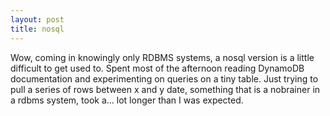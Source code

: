 ```yaml
---
layout: post
title: nosql
---
```


Wow, coming in knowingly only RDBMS systems, a nosql version is a little difficult to get used to. Spent most of the afternoon reading DynamoDB documentation and experimenting on queries on a tiny table. Just trying to pull a series of rows between x and y date, something that is a nobrainer in a rdbms system, took a... lot longer than I was expected. 